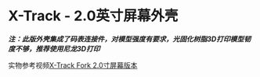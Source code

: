 # X-Track - 2.0英寸屏幕外壳

***注：此版外壳集成了码表连接件，对模型强度有要求，光固化树脂3D打印模型韧度不够，推荐使用尼龙3D打印***

实物参考视频[X-Track Fork 2.0寸屏幕版本](https://www.bilibili.com/video/BV1Tb4y1i7N9#reply96403464928)
